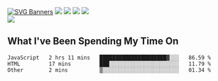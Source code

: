 [![SVG Banners](https://svg-banners.vercel.app/api?type=typeWriter&text1=Hello!%20I'm%20Cat,%20a%20Software%20Engineer%20✨%20&width=1000&height=150)](https://github.com/Akshay090/svg-banners)
<img src="https://img.shields.io/badge/HTML5-E34F26?style=for-the-badge&logo=html5&logoColor=white"> <img src="https://img.shields.io/badge/CSS3-1572B6?style=for-the-badge&logo=css3&logoColor=white"/> <img src="https://img.shields.io/badge/JavaScript-323330?style=for-the-badge&logo=javascript&logoColor=F7DF1E"/> <img src="https://img.shields.io/badge/React-20232A?style=for-the-badge&logo=react&logoColor=61DAFB"/><br/>
<img src="https://www.codewars.com/users/Epicat/badges/small"/>
## What I've Been Spending My Time On

<!--START_SECTION:waka-->

```text
JavaScript   2 hrs 11 mins   █████████████████████▓░░░   86.59 %
HTML         17 mins         ███░░░░░░░░░░░░░░░░░░░░░░   11.79 %
Other        2 mins          ▒░░░░░░░░░░░░░░░░░░░░░░░░   01.34 %
```

<!--END_SECTION:waka-->
